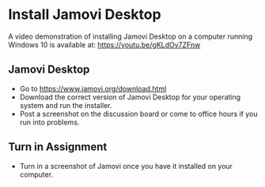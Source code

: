 # Install Jamovi Desktop

A video demonstration of installing Jamovi Desktop on a computer running Windows 10 is available at: https://youtu.be/gKLdOv7ZFnw

## Jamovi Desktop

* Go to https://www.jamovi.org/download.html
* Download the correct version of Jamovi Desktop for your operating system and run the installer.
* Post a screenshot on the discussion board or come to office hours if you run into problems.

## Turn in Assignment

* Turn in a screenshot of Jamovi once you have it installed on your computer.
